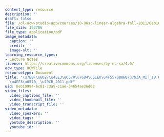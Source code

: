 ```yaml
---
content_type: resource
description: ''
draft: false
file: /ol-ocw-studio-app/courses/18-06sc-linear-algebra-fall-2011/8eb10994bc81c3a9c1ae54654ae36d63_7ebf60274ee36570768451e04f558868793a_MIT_18.06SC_7ebf60274ee36570-_79cb_2011.pdf
file_size: 193786
file_type: application/pdf
image_metadata:
  caption: ''
  credit: ''
  image-alt: ''
learning_resource_types:
- Lecture Notes
license: https://creativecommons.org/licenses/by-nc-sa/4.0/
ocw_type: OCWFile
resourcetype: Document
title: "\u7EBF\u6027\u4EE3\u6570\u7684\u51E0\u4F55\u8868\u793A_MIT_18.06SC_\u7EBF\u6027\
  \u4EE3\u6570,_\u79CB_2011.pdf"
uid: 8eb10994-bc81-c3a9-c1ae-54654ae36d63
video_files:
  video_captions_file: ''
  video_thumbnail_file: ''
  video_transcript_file: ''
video_metadata:
  video_speakers: ''
  video_tags: ''
  youtube_description: ''
  youtube_id: ''
---
```


